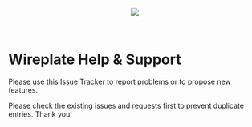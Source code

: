 <p align="center"><a href="https://wireplate.com/"><img src="http://test1.wireplate.com/assets/images/dots.png"/></a></p><br />

# Wireplate Help & Support

Please use this [Issue Tracker](https://github.com/Inphent/wireplate-support/issues) to report problems or to propose new features.

Please check the existing issues and requests first to prevent duplicate entries. Thank you!
